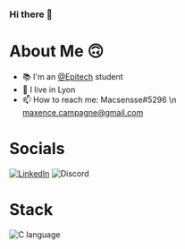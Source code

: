 ### Hi there 👋



# About Me 🙃

- 📚 I'm an [@Epitech](https://epitech.eu) student
- 📍 I live in Lyon
- 📫 How to reach me: Macsensse#5296 \n maxence.campagne@gmail.com




# Socials
<a href="https://www.linkedin.com/in/maxence-campagne/">![LinkedIn](https://img.shields.io/badge/LinkedIn-0077B5?style=for-the-badge&logo=linkedin&logoColor=white)</a>
<a>![Discord](https://img.shields.io/badge/Discord-7289DA?style=for-the-badge&logo=discord&logoColor=white)</a>



# Stack
![C language](https://img.shields.io/badge/c-%2300599C.svg?style=for-the-badge&logo=c&logoColor=white)
 
<!--
**Macsensse/Macsensse** is a ✨ _special_ ✨ repository because its `README.md` (this file) appears on your GitHub profile.

Here are some ideas to get you started:

- 🔭 I’m currently working on ...
- 🌱 I’m currently learning ...
- 👯 I’m looking to collaborate on ...
- 🤔 I’m looking for help with ...
- 💬 Ask me about ...
- 📫 How to reach me: ...
- 😄 Pronouns: ...
- ⚡ Fun fact: ...
-->

